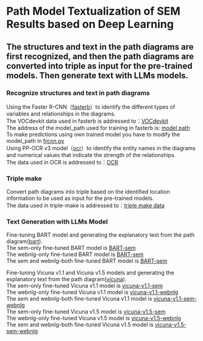# Path Model Textualization of SEM Results based on Deep Learning

## The structures and text in the path diagrams are first recognized, and then the path diagrams are converted into triple as input for the pre-trained models. Then generate text with LLMs models.

### Recognize structures and text in path diagrams  
Using the Faster R-CNN（[fasterb](./Faster%20R-CNN/fasterb.ipynb)）to identify the different types of variables and relationships in the diagrams.   
The VOCdevkit data used in fasterb is addressed to：[VOCdevkit](https://drive.google.com/drive/folders/1p83AQXnND1E0L-8fe6wyJ5h3iYOmedtS?usp=sharing)  
The address of the model_path used for training in fasterb is: [model path](https://drive.google.com/file/d/1p4p4ggyRxQf6Lj71_lWvQR7x2oP27VWU/view?usp=drive_link)  
To make predictions using own trained model you have to modify the model_path in [frcnn.py](./Faster%20R-CNN/frcnn.py)  
Using PP-OCR v3 model（[ocr](./OCR/ocr.ipynb)）to  identify the entity names in the diagrams and numerical values that indicate the strength of the relationships.  
The data used in OCR is addressed to：[OCR](https://drive.google.com/drive/folders/1zYbr7nK6TnTxJvXbI4u5pEhUzA6jZeds?usp=drive_link)

### Triple make
Convert path diagrams into triple based on the identified location information to be used as input for the pre-trained models.  
The data used in triple-make is addressed to：[triple make data](https://drive.google.com/drive/folders/11_IeStniuELiaVb5CMHKkATcUzlikTAq?usp=drive_link)

### Text Generation with LLMs Model  
Fine-tuning BART model and generating the explanatory text from the path diagram([bart](./BART%20fine-tune/bart%20fine-tuning.ipynb)).  
The sem-only fine-tuned BART model is [BART-sem](https://drive.google.com/drive/folders/1CCTphg1q12PZrqw1sbSdP45resW1eO7D?usp=drive_link)  
The webnlg-only fine-tuned BART model is [BART-sem](https://drive.google.com/drive/folders/1eWQQB22gsAYUjJiosqO9JTfNaFHXf8WY?usp=drive_link)  
The sem and webnlg-both fine-tuned BART model is [BART-sem](https://drive.google.com/drive/folders/18XzlxcZELF82bfaJbi_mUnNv6HwDdRXV?usp=drive_link)  

Fine-tuning Vicuna v1.1 and Vicuna v1.5 models and generating the explanatory text from the path diagram([vicuna](./Vicuna%20fine-tune/vicuna_finetune_generate.ipynb)).  
The sem-only fine-tuned Vicuna v1.1 model is [vicuna-v1.1-sem](https://drive.google.com/drive/folders/1--qxAbNLNBZCz6mfU7ufqKYVb1H8zppD?usp=drive_link)  
The webnlg-only fine-tuned Vicuna v1.1 model is [vicuna-v1.1-webnlg](https://drive.google.com/drive/folders/1QDriTnGETuUhuaUPWXDq3tAfarrrBH3x?usp=drive_link)  
The sem and webnlg-both fine-tuned Vicuna v1.1 model is [vicuna-v1.1-sem-webnlg](https://drive.google.com/drive/folders/1AMc_WGhNUcS1j8wVCChwcxSLP_3porcu?usp=drive_link)  
The sem-only fine-tuned Vicuna v1.5 model is [vicuna-v1.5-sem](https://drive.google.com/drive/folders/1-1Hbd5O4Rn0PjpCaETiyt7NivS6rRgmZ?usp=drive_link)  
The webnlg-only fine-tuned Vicuna v1.5 model is [vicuna-v1.5-webnlg](https://drive.google.com/drive/folders/1NSpmPChyAwJGnk0zYr9LtjNVO3XqJ7Ab?usp=drive_link)  
The sem and webnlg-both fine-tuned Vicuna v1.5 model is [vicuna-v1.5-sem-webnlg](https://drive.google.com/drive/folders/1BBPpexE9mjMQeVIJ-fmKQMEo_UdZUbgl?usp=drive_link)  


